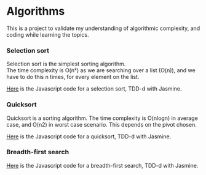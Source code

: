 # Algorithms

This is a project to validate my understanding of algorithmic complexity, and coding while learning the topics.

### Selection sort

Selection sort is the simplest sorting algorithm.  
The time complexity is O(n²) as we are searching over a list (O(n)), and we have to do this n times, for every element on the list.

[Here](https://github.com/ZsofiaS/SelectionSort.git) is the Javascript code for a selection sort, TDD-d with Jasmine.

### Quicksort

Quicksort is a sorting algorithm.
The time complexity is O(nlogn) in average case, and O(n2) in worst case scenario. This depends on the pivot chosen.

[Here](https://github.com/ZsofiaS/Quicksort.git) is the Javascript code for a quicksort, TDD-d with Jasmine.

### Breadth-first search

[Here](https://github.com/ZsofiaS/Algorithms/tree/master/breadthFirstSearch) is the Javascript code for a breadth-first search, TDD-d with Jasmine.
